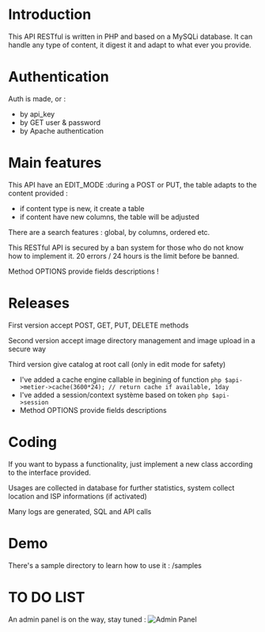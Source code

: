 # Introduction
This API RESTful is written in PHP and based on a MySQLi database. It can handle any type of content, it digest it and adapt to what ever you provide.

# Authentication 
Auth is made, or : 
- by api_key
- by GET user & password
- by Apache authentication

# Main features
This API have an EDIT_MODE :during a POST or PUT, the table adapts to the content provided :
- if content type is new, it create a table
- if content have new columns, the table will be adjusted

There are a search features : global, by columns, ordered etc.

This RESTful API is secured by a ban system for those who do not know how to implement it. 20 errors / 24 hours is the limit before be banned.

Method OPTIONS provide fields descriptions !

# Releases
First version accept POST, GET, PUT, DELETE methods

Second version accept image directory management and image upload in a secure way

Third version give catalog at root call (only in edit mode for safety)
- I've added a cache engine callable in begining of function
```php $api->metier->cache(3600*24); // return cache if available, 1day```
- I've added a session/context système based on token
```php $api->session```
- Method OPTIONS provide fields descriptions 

# Coding
If you want to bypass a functionality, just implement a new class according to the interface provided.

Usages are collected in database for further statistics, system collect location and ISP informations (if activated)

Many logs are generated, SQL and API calls

# Demo
There's a sample directory to learn how to use it : /samples

# TO DO LIST
An admin panel is on the way, stay tuned :
![Admin Panel](https://img4.hostingpics.net/pics/540494Pressepapier10.jpg)

